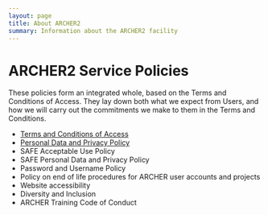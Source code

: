 ```yaml
---
layout: page
title: About ARCHER2 
summary: Information about the ARCHER2 facility
---
```


# ARCHER2 Service Policies 

These policies form an integrated whole, based on the Terms and Conditions of Access. They lay down both what we expect from Users, and how we will carry out the commitments we make to them in the Terms and Conditions.


* [Terms and Conditions of Access](tandc.html)
* [Personal Data and Privacy Policy](privacy.html)
* SAFE Acceptable Use Policy
* SAFE Personal Data and Privacy Policy
* Password and Username Policy
* Policy on end of life procedures for ARCHER user accounts and projects
* Website accessibility
* Diversity and Inclusion
* ARCHER Training Code of Conduct
